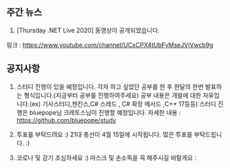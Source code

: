 ## 주간 뉴스 

1) [Thursday .NET Live 2020] 동영상이 공개되었습니다.

링크 : https://www.youtube.com/channel/UCxCPX4tUbFyMseJVjVwcb9g

## 공지사항

1) 스터디 진행이 있을 예정입니다.
각자 하고 싶었던 공부를 한 후 한달의 한번 발표하는 형식입니다.(지금부터 공부를 진행하여주세요)
공부 내용은 개발에 대한 자유입니다.(ex) 기사스터디,젠킨스,C# 스레드 , C# 확장 메서드 ,C++ 17등등)
스터디 진행은 bluepope님 크레토스님이 진행할 예정입니다.
자세한 내용 : https://github.com/bluepope/study

2) 투표를 부탁드려요 :) 
21대 총선이 4월 15일에 시작됩니다. 많은 투표를 부탁드립니다. :)

3) 코로나 및 감기 조심하세요 :)
마스크 및 손소독을 꼭 해주시길 바랄게요 :
